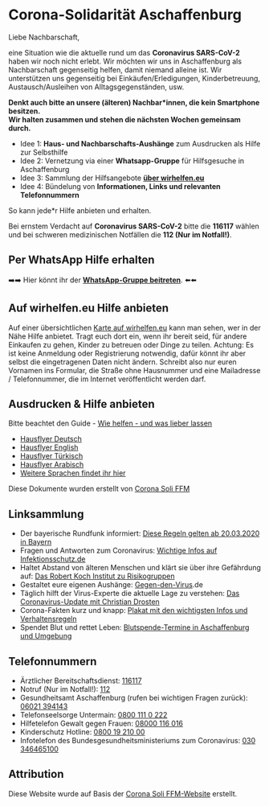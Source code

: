 # Corona-Solidarität Aschaffenburg

Liebe Nachbarschaft,

eine Situation wie die aktuelle rund um das **Coronavirus SARS-CoV-2** haben wir noch nicht erlebt. Wir möchten wir uns in Aschaffenburg als Nachbarschaft gegenseitig helfen, damit niemand alleine ist. Wir unterstützen uns gegenseitig bei Einkäufen/Erledigungen, Kinderbetreuung, Austausch/Ausleihen von Alltagsgegenständen, usw.

**Denkt auch bitte an unsere (älteren) Nachbar*innen, die kein Smartphone besitzen.**  
**Wir halten zusammen und stehen die nächsten Wochen gemeinsam durch.**

- Idee 1: **Haus- und Nachbarschafts-Aushänge** zum Ausdrucken als Hilfe zur Selbsthilfe
- Idee 2: Vernetzung via einer **Whatsapp-Gruppe** für Hilfsgesuche in Aschaffenburg
- Idee 3: Sammlung der Hilfsangebote **[über wirhelfen.eu](https://wirhelfen.eu)**
- Idee 4: Bündelung von **Informationen, Links und relevanten Telefonnummern**


So kann jede*r Hilfe anbieten und erhalten.

Bei ernstem Verdacht auf **Coronavirus SARS-CoV-2** bitte die **116117** wählen und bei schweren medizinischen Notfällen die **112 (Nur im Notfall!)**.

## Per WhatsApp Hilfe erhalten ##

➡️➡️ Hier könnt ihr der **[WhatsApp-Gruppe beitreten](https://chat.whatsapp.com/J9M8mTBU8as5CiJcWsLdct)**. ⬅️⬅️

## Auf wirhelfen.eu Hilfe anbieten ##

Auf einer übersichtlichen [Karte auf wirhelfen.eu](https://wirhelfen.eu/suche) kann man sehen, wer in der Nähe Hilfe anbietet. Tragt euch dort ein, wenn ihr bereit seid, für andere Einkaufen zu gehen, Kinder zu betreuen oder Dinge zu teilen. 
Achtung: Es ist keine Anmeldung oder Registrierung notwendig, dafür könnt ihr aber selbst die eingetragenen Daten nicht ändern. Schreibt also nur euren Vornamen ins Formular, die Straße ohne Hausnummer und eine Mailadresse / Telefonnummer, die im Internet veröffentlicht werden darf.

## Ausdrucken & Hilfe anbieten ##

Bitte beachtet den Guide - [Wie helfen - und was lieber lassen](https://www.corona-soli-ffm.org/_media/leitfaden_-_wie_helfen_-_corona-ffm_-_a4_sw.pdf)
- [Hausflyer Deutsch](/docs/Hausflyer_Deutsch.pdf)
- [Hausflyer English](/docs/Hausflyer_English.pdf)
- [Hausflyer Türkisch](/docs/Hausflyer_Tuerkisch.pdf)
- [Hausflyer Arabisch](/docs/Hausflyer_Arabisch.pdf)
- [Weitere Sprachen findet ihr hier](https://cloud.systemli.org/s/7ApsRwdk2F5Lrak)

Diese Dokumente wurden erstellt von [Corona Soli FFM](https://www.corona-soli-ffm.org/)

## Linksammlung ##

- Der bayerische Rundfunk informiert:  [Diese Regeln gelten ab 20.03.2020 in Bayern](https://www.br.de/nachrichten/bayern/ausgangsbeschraenkung-was-in-bayern-noch-erlaubt-ist,RtmeCyH)
- Fragen und Antworten zum Coronavirus: [Wichtige Infos auf Infektionsschutz.de](https://www.infektionsschutz.de/coronavirus-sars-cov-2.html)
- Haltet Abstand von älteren Menschen und klärt sie über ihre Gefährdung auf: [Das Robert Koch Institut zu Risikogruppen](https://www.rki.de/DE/Content/InfAZ/N/Neuartiges_Coronavirus/Risikogruppen.html)
- Gestaltet eure eigenen Aushänge: [Gegen-den-Virus](https://gegen-den-virus.de/).de
- Täglich hilft der Virus-Experte die aktuelle Lage zu verstehen: [Das Coronavirus-Update mit Christian Drosten](https://www.ndr.de/nachrichten/info/podcast4684.html)
- Corona-Fakten kurz und knapp: [Plakat mit den wichtigsten Infos und Verhaltensregeln](https://www.bundesgesundheitsministerium.de/fileadmin/Dateien/3_Downloads/C/Coronavirus/BMG_BZgA_Coronavirus_Plakat_barr.pdf)
- Spendet Blut und rettet Leben: [Blutspende-Termine in Aschaffenburg und Umgebung](https://www.drk-blutspende.de/blutspendetermine/termine?utf8=%E2%9C%93&term=63739&radius=15&county_id=&date_from=&date_to=&last_donation=&button=)

## Telefonnummern ##

- Ärztlicher Bereitschaftsdienst: [116117](tel:116117)
- Notruf (Nur im Notfall!): [112](tel:112)
- Gesundheitsamt Aschaffenburg (rufen bei wichtigen Fragen zurück): [06021 394143](tel:06021394143)
- Telefonseelsorge Untermain: [0800 111 0 222](tel:08001110222)
- Hilfetelefon Gewalt gegen Frauen: [08000 116 016](tel:08000116016)
- Kinderschutz Hotline: [0800 19 210 00](tel:08001921000)
- Infotelefon des Bundesgesundheitsministeriums zum Coronavirus: [030 346465100](tel:030346465100)

## Attribution ##

Diese Website wurde auf Basis der [Corona Soli FFM-Website](https://www.corona-soli-ffm.org/) erstellt.
